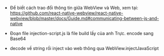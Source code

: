 - Để biết cách trao đổi thông tin giữa WebView và Web, xem tại: https://github.com/react-native-webview/react-native-webview/blob/master/docs/Guide.md#communicating-between-js-and-native


- Đoạn file injection-script.js là file build lấy của anh Trực. encode sang Base64
- decode về string rồi inject vào web thông qua WebView.injectJavaScript

